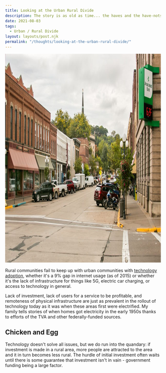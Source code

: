 ```yaml
---
title: Looking at the Urban Rural Divide
description: The story is as old as time... the haves and the have-nots. What are the things standing in the way of small towns coming into their own?
date: 2021-08-03
tags:
  - Urban / Rural Divide
layout: layouts/post.njk
permalink: "/thoughts/looking-at-the-urban-rural-divide/"
---
```


<img loading="lazy" width="1200" height="675" src="/img/thoughts/urban-rural-divide.jpeg" alt="" class="full-width-image"/>



<p>Rural communities fail to keep up with urban communities with <a href="https://www.ntia.doc.gov/blog/2016/state-urbanrural-digital-divide" data-type="URL" data-id="https://www.ntia.doc.gov/blog/2016/state-urbanrural-digital-divide">technology adoption</a>, whether it's a 9% gap in internet usage (as of 2015) or whether it's the lack of infrastructure for things like 5G, electric car charging, or access to technology in general. </p>



<p>Lack of investment, lack of users for a service to be profitable, and remoteness of physical infrastructure are just as prevalent in the rollout of technology today as it was when these areas first were electrified. My family tells stories of when homes got electricity in the early 1950s thanks to efforts of the TVA and other federally-funded sources.</p>



<h2>Chicken and Egg</h2>



<p>Technology doesn't solve all issues, but we do run into the quandary: if investment is made in a rural area, more people are attracted to the area and it in turn becomes less rural. The hurdle of initial investment often waits until there is some guarantee that investment isn't in vain - government funding being a large factor.</p>